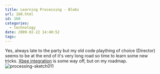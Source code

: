 ```yaml
---
title: Learning Processing - Blobs
url: 160.html
id: 160
categories:
  - technology
date: 2009-02-22 14:40:52
tags:
---
```


Yes, always late to the party but my old code plaything of choice (Director) seems to be at the end of it's very long road so time to learn some new tricks. [Xbee integration](http://blog.makezine.com/archive/2007/04/fun_with_xbee_and_arduino.html) is some way off, but on my roadmap.  ![processing-sketch011](/wpimages/2009/02/processing-sketch011.jpg "processing-sketch011")